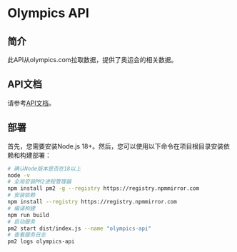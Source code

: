 # Olympics API

## 简介

此API从olympics.com拉取数据，提供了奥运会的相关数据。

## API文档

请参考[API文档](https://apifox.com/apidoc/shared-5329d838-2b1a-4f8f-beb1-123075a15da9)。

## 部署

首先，您需要安装Node.js 18+。然后，您可以使用以下命令在项目根目录安装依赖和构建部署：

```bash
# 确认Node版本是否在18以上
node -v
# 全局安装PM2进程管理器
npm install pm2 -g --registry https://registry.npmmirror.com
# 安装依赖
npm install --registry https://registry.npmmirror.com
# 编译构建
npm run build
# 启动服务
pm2 start dist/index.js --name "olympics-api"
# 查看服务日志
pm2 logs olympics-api
```